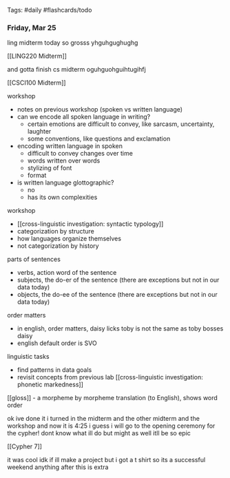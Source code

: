 Tags: #daily #flashcards/todo

### Friday, Mar 25

ling midterm today so grosss yhguhgughughg

[[LING220 Midterm]]

and gotta finish cs midterm oguhguohguihtugihfj

[[CSCI100 Midterm]]


workshop
- notes on previous workshop (spoken vs written language)
- can we encode all spoken language in writing?
	- certain emotions are difficult to convey, like sarcasm, uncertainty, laughter
	- some conventions, like questions and exclamation
- encoding written language in spoken
	- difficult to convey changes over time
	- words written over words
	- stylizing of font
	- format
- is written language glottographic?
	- no
	- has its own complexities


workshop
- [[cross-linguistic investigation: syntactic typology]]
- categorization by structure
- how languages organize themselves
- not categorization by history

parts of sentences
- verbs, action word of the sentence
- subjects, the do-er of the sentence (there are exceptions but not in our data today)
- objects, the do-ee of the sentence (there are exceptions but not in our data today)

order matters
- in english, order matters, daisy licks toby is not the same as toby bosses daisy
- english default order is SVO

linguistic tasks
- find patterns in data
goals
- revisit concepts from previous lab [[cross-linguistic investigation: phonetic markedness]]




[[gloss]] - a morpheme by morpheme translation (to English), shows word order






ok ive done it i turned in the midterm and the other midterm and the workshop and now it is 4:25 i guess i will go to the opening ceremony for the cypher! dont know what ill do but might as well itll be so epic

[[Cypher 7]]

it was cool idk if ill make a project but i got a t shirt so its a successful weekend anything after this is extra